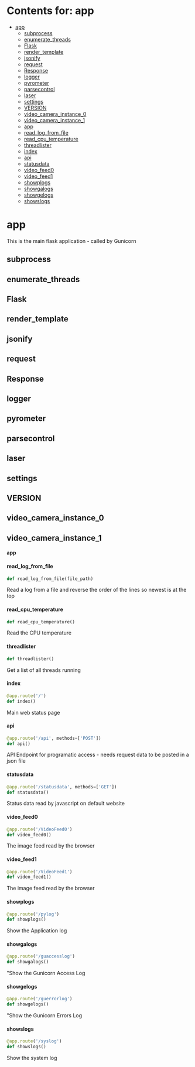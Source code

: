 # Contents for: app

* [app](#app)
  * [subprocess](#app.subprocess)
  * [enumerate\_threads](#app.enumerate_threads)
  * [Flask](#app.Flask)
  * [render\_template](#app.render_template)
  * [jsonify](#app.jsonify)
  * [request](#app.request)
  * [Response](#app.Response)
  * [logger](#app.logger)
  * [pyrometer](#app.pyrometer)
  * [parsecontrol](#app.parsecontrol)
  * [laser](#app.laser)
  * [settings](#app.settings)
  * [VERSION](#app.VERSION)
  * [video\_camera\_instance\_0](#app.video_camera_instance_0)
  * [video\_camera\_instance\_1](#app.video_camera_instance_1)
  * [app](#app.app)
  * [read\_log\_from\_file](#app.read_log_from_file)
  * [read\_cpu\_temperature](#app.read_cpu_temperature)
  * [threadlister](#app.threadlister)
  * [index](#app.index)
  * [api](#app.api)
  * [statusdata](#app.statusdata)
  * [video\_feed0](#app.video_feed0)
  * [video\_feed1](#app.video_feed1)
  * [showplogs](#app.showplogs)
  * [showgalogs](#app.showgalogs)
  * [showgelogs](#app.showgelogs)
  * [showslogs](#app.showslogs)

<a id="app"></a>

# app

This is the main flask application - called by Gunicorn

<a id="app.subprocess"></a>

## subprocess

<a id="app.enumerate_threads"></a>

## enumerate\_threads

<a id="app.Flask"></a>

## Flask

<a id="app.render_template"></a>

## render\_template

<a id="app.jsonify"></a>

## jsonify

<a id="app.request"></a>

## request

<a id="app.Response"></a>

## Response

<a id="app.logger"></a>

## logger

<a id="app.pyrometer"></a>

## pyrometer

<a id="app.parsecontrol"></a>

## parsecontrol

<a id="app.laser"></a>

## laser

<a id="app.settings"></a>

## settings

<a id="app.VERSION"></a>

## VERSION

<a id="app.video_camera_instance_0"></a>

## video\_camera\_instance\_0

<a id="app.video_camera_instance_1"></a>

## video\_camera\_instance\_1

<a id="app.app"></a>

#### app

<a id="app.read_log_from_file"></a>

#### read\_log\_from\_file

```python
def read_log_from_file(file_path)
```

Read a log from a file and reverse the order of the lines so newest is at the top

<a id="app.read_cpu_temperature"></a>

#### read\_cpu\_temperature

```python
def read_cpu_temperature()
```

Read the CPU temperature

<a id="app.threadlister"></a>

#### threadlister

```python
def threadlister()
```

Get a list of all threads running

<a id="app.index"></a>

#### index

```python
@app.route('/')
def index()
```

Main web status page

<a id="app.api"></a>

#### api

```python
@app.route('/api', methods=['POST'])
def api()
```

API Endpoint for programatic access - needs request data to be posted in a json file

<a id="app.statusdata"></a>

#### statusdata

```python
@app.route('/statusdata', methods=['GET'])
def statusdata()
```

Status data read by javascript on default website

<a id="app.video_feed0"></a>

#### video\_feed0

```python
@app.route('/VideoFeed0')
def video_feed0()
```

The image feed read by the browser

<a id="app.video_feed1"></a>

#### video\_feed1

```python
@app.route('/VideoFeed1')
def video_feed1()
```

The image feed read by the browser

<a id="app.showplogs"></a>

#### showplogs

```python
@app.route('/pylog')
def showplogs()
```

Show the Application log

<a id="app.showgalogs"></a>

#### showgalogs

```python
@app.route('/guaccesslog')
def showgalogs()
```

"Show the Gunicorn Access Log

<a id="app.showgelogs"></a>

#### showgelogs

```python
@app.route('/guerrorlog')
def showgelogs()
```

"Show the Gunicorn Errors Log

<a id="app.showslogs"></a>

#### showslogs

```python
@app.route('/syslog')
def showslogs()
```

Show the system log

